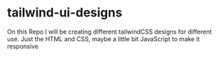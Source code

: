 # tailwind-ui-designs
On this Repo I will be creating different tailwindCSS designs for different use. Just the HTML and CSS, maybe a little bit  JavaScript to make it responsive
